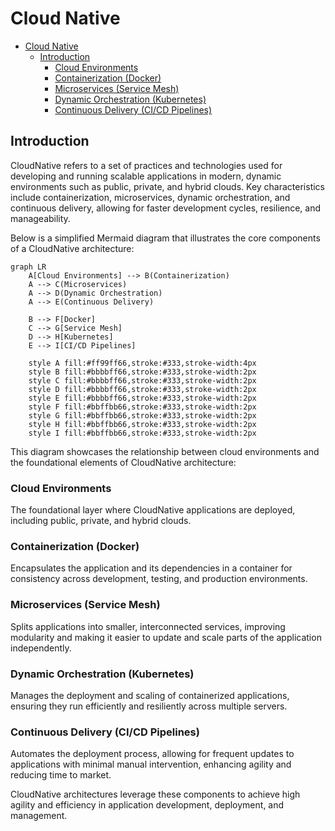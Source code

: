 # Cloud Native

<!-- @import "[TOC]" {cmd="toc" depthFrom=1 depthTo=6 orderedList=false} -->

<!-- code_chunk_output -->

- [Cloud Native](#cloud-native)
  - [Introduction](#introduction)
    - [Cloud Environments](#cloud-environments)
    - [Containerization (Docker)](#containerization-docker)
    - [Microservices (Service Mesh)](#microservices-service-mesh)
    - [Dynamic Orchestration (Kubernetes)](#dynamic-orchestration-kubernetes)
    - [Continuous Delivery (CI/CD Pipelines)](#continuous-delivery-cicd-pipelines)

<!-- /code_chunk_output -->


## Introduction

CloudNative refers to a set of practices and technologies used for developing and running scalable applications in modern, dynamic environments such as public, private, and hybrid clouds. Key characteristics include containerization, microservices, dynamic orchestration, and continuous delivery, allowing for faster development cycles, resilience, and manageability.

Below is a simplified Mermaid diagram that illustrates the core components of a CloudNative architecture:

```mermaid
graph LR
    A[Cloud Environments] --> B(Containerization)
    A --> C(Microservices)
    A --> D(Dynamic Orchestration)
    A --> E(Continuous Delivery)

    B --> F[Docker]
    C --> G[Service Mesh]
    D --> H[Kubernetes]
    E --> I[CI/CD Pipelines]

    style A fill:#ff99ff66,stroke:#333,stroke-width:4px
    style B fill:#bbbbff66,stroke:#333,stroke-width:2px
    style C fill:#bbbbff66,stroke:#333,stroke-width:2px
    style D fill:#bbbbff66,stroke:#333,stroke-width:2px
    style E fill:#bbbbff66,stroke:#333,stroke-width:2px
    style F fill:#bbffbb66,stroke:#333,stroke-width:2px
    style G fill:#bbffbb66,stroke:#333,stroke-width:2px
    style H fill:#bbffbb66,stroke:#333,stroke-width:2px
    style I fill:#bbffbb66,stroke:#333,stroke-width:2px
```

This diagram showcases the relationship between cloud environments and the foundational elements of CloudNative architecture:

### Cloud Environments

The foundational layer where CloudNative applications are deployed, including public, private, and hybrid clouds.

### Containerization (Docker)

Encapsulates the application and its dependencies in a container for consistency across development, testing, and production environments.

### Microservices (Service Mesh)

Splits applications into smaller, interconnected services, improving modularity and making it easier to update and scale parts of the application independently.

### Dynamic Orchestration (Kubernetes)

Manages the deployment and scaling of containerized applications, ensuring they run efficiently and resiliently across multiple servers.

### Continuous Delivery (CI/CD Pipelines)

Automates the deployment process, allowing for frequent updates to applications with minimal manual intervention, enhancing agility and reducing time to market.

CloudNative architectures leverage these components to achieve high agility and efficiency in application development, deployment, and management.

